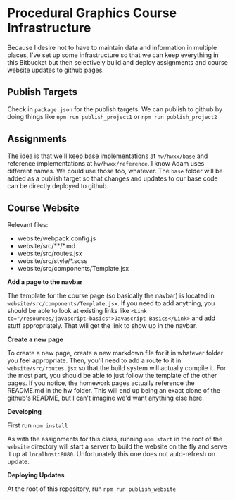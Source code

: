 # Procedural Graphics Course Infrastructure
Because I desire not to have to maintain data and information in multiple places, I've set up some infrastructure so that we can keep everything in this Bitbucket but then selectively build and deploy assignments and course website updates to github pages.

## Publish Targets
Check in `package.json` for the publish targets. We can publish to github by doing things like `npm run publish_project1` or `npm run publish_project2`

## Assignments
The idea is that we'll keep base implementations at `hw/hwxx/base` and reference implementations at `hw/hwxx/reference`. I know Adam uses different names. We could use those too, whatever. The `base` folder will be added as a publish target so that changes and updates to our base code can be directly deployed to github.

## Course Website
Relevant files:
 - website/webpack.config.js
 - website/src/\*\*/\*.md
 - website/src/routes.jsx
 - website/src/style/*.scss
 - website/src/components/Template.jsx

__Add a page to the navbar__

 The template for the course page (so basically the navbar) is located in `website/src/components/Template.jsx`. If you need to add anything, you should be able to look at existing links like `<Link to="/resources/javascript-basics">Javascript Basics</Link>` and add stuff appropriately. That will get the link to show up in the navbar.

 __Create a new page__

 To create a new page, create a new markdown file for it in whatever folder you feel appropriate. Then, you'll need to add a route to it in `website/src/routes.jsx` so that the build system will actually compile it. For the most part, you should be able to just follow the template of the other pages. If you notice, the homework pages actually reference the README.md in the hw folder. This will end up being an exact clone of the github's README, but I can't imagine we'd want anything else here.

__Developing__

First run `npm install`

As with the assignments for this class, running `npm start` in the root of the `website` directory will start a server to build the website on the fly and serve it up at `localhost:8080`. Unfortunately this one does not auto-refresh on update.

 __Deploying Updates__

At the root of this repository, run `npm run publish_website`